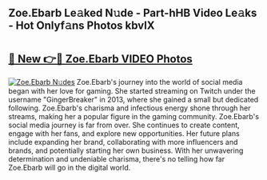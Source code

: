 ## Zoe.Ebarb Le𝚊ked N𝚞de - Part-hHB Video Le𝚊ks - Hot Onlyf𝚊ns Photos kbvlX

# <h2><a href="http://ac42550.deff.icu/?id=Zoe.Ebarb">🔗 New 👉🔴 Zoe.Ebarb VIDEO Photos</a></h2>

[![Zoe.Ebarb N𝚞des](https://i.imgur.com/rIISA9y.gif)](http://ac42550.deff.icu/?id=Zoe.Ebarb)
Zoe.Ebarb's journey into the world of social media began with her love for gaming. She started streaming on Twitch under the username "GingerBreaker" in 2013, where she gained a small but dedicated following. Zoe.Ebarb's charisma and infectious energy shone through her streams, making her a popular figure in the gaming community. Zoe.Ebarb's social media journey is far from over. She continues to create content, engage with her fans, and explore new opportunities. Her future plans include expanding her brand, collaborating with more influencers and brands, and potentially starting her own business. With her unwavering determination and undeniable charisma, there's no telling how far Zoe.Ebarb will go in the digital world.
